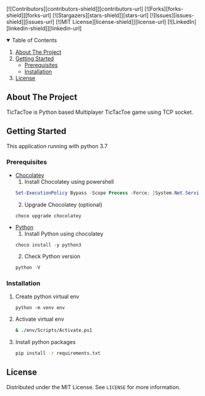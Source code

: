 
[![Contributors][contributors-shield]][contributors-url]
[![Forks][forks-shield]][forks-url]
[![Stargazers][stars-shield]][stars-url]
[![Issues][issues-shield]][issues-url]
[![MIT License][license-shield]][license-url]
[![LinkedIn][linkedin-shield]][linkedin-url]


<!-- TABLE OF CONTENTS -->
<details open="open">
  <summary>Table of Contents</summary>
  <ol>
    <li>
      <a href="#about-the-project">About The Project</a>
    </li>
    <li>
      <a href="#getting-started">Getting Started</a>
      <ul>
        <li><a href="#prerequisites">Prerequisites</a></li>
        <li><a href="#installation">Installation</a></li>
      </ul>
    </li>
    <li><a href="#license">License</a></li>
  </ol>
</details>



<!-- ABOUT THE PROJECT -->
## About The Project

TicTacToe is Python based Multiplayer TicTacToe game using TCP socket.

<!-- GETTING STARTED -->
## Getting Started

This application running with python 3.7

### Prerequisites

* [Chocolatey](https://docs.chocolatey.org/en-us/choco/setup)  
  1. Install Chocolatey using powershell
    ```powershell
    Set-ExecutionPolicy Bypass -Scope Process -Force; [System.Net.ServicePointManager]::SecurityProtocol = [System.Net.ServicePointManager]::SecurityProtocol -bor 3072; iex ((New-Object System.Net.WebClient).DownloadString('https://chocolatey.org/install.ps1'))
    ```
  2. Upgrade Chocolatey (optional)
    ```
    choco upgrade chocolatey
    ```
* [Python](https://www.python.org/)
  1. Install Python using chocolatey
    ```chocolatey
    choco install -y python3
    ```
  2. Check Python version
    ```python
    python -V
    ```
### Installation

1. Create python virtual env
   ```
   python -m venv env
   ```
2. Activate virtual env
   ```sh
   & ./env/Scripts/Activate.ps1
   ```
3. Install python packages
   ```sh
   pip install -r requirements.txt
   ```

<!-- LICENSE -->
## License

Distributed under the MIT License. See `LICENSE` for more information.